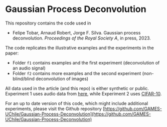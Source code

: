 # Gaussian Process Deconvolution

This repository contains the code used in

- Felipe Tobar, Arnaud Robert, Jorge F. Silva. Gaussian process deconvolution. *Proceedings of the Royal Society A*, in press, 2023. 

The code replicates the illustrative examples and the experiments in the paper:
- Folder `f1` contains examples and the first experiment (deconvolution of an audio signal)
- Folder `f2` contains more examples and the second experiment (non-blind/blind deconvolution of images)

All data used in the article (and this repo) is either synthetic or public. Experiment 1 uses audio data from [here](http://www.mcsquared.com/reverb.htm), while Experiment 2 uses [CIFAR-10](https://www.cs.toronto.edu/~kriz/cifar.html).
 
For an up to date version of this code, which might include additional experiments, please visit the Github repository [https://github.com/GAMES-UChile/Gaussian-Process-Deconvolution](https://github.com/GAMES-UChile/Gaussian-Process-Deconvolution)

